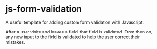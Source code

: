 # js-form-validation

A useful template for adding custom form validation with Javascript.  

After a user visits and leaves a field, that field is validated.  From then on, any new input to the field is validated to help the user correct their mistakes.  